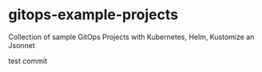 # gitops-example-projects
Collection of sample GitOps Projects with Kubernetes, Helm, Kustomize an Jsonnet

test commit